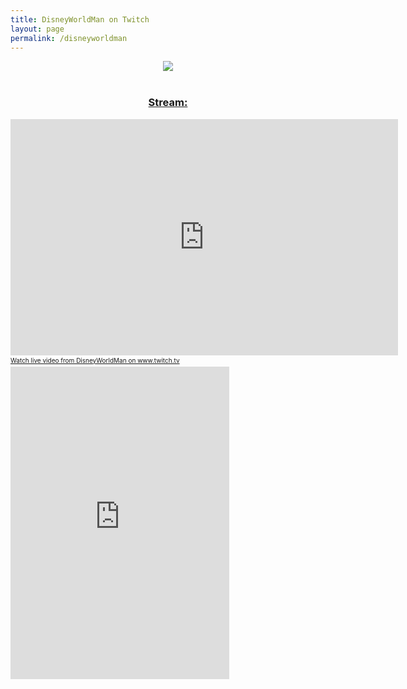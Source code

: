 ```yaml
---
title: DisneyWorldMan on Twitch
layout: page
permalink: /disneyworldman
---
```


<center><img src="https://www.bradykondek.ga/pics/disneyworldman.png"></center>
<br>
<center><h3><u>Stream:</u></h3></center>
<iframe src="https://player.twitch.tv/?channel=disneyworldman" frameborder="0" allowfullscreen="true" scrolling="no" height="378" width="620"></iframe><a href="https://www.twitch.tv/disneyworldman?tt_content=text_link&tt_medium=live_embed" style="padding:2px 0px 4px; display:block; width:345px; font-weight:normal; font-size:10px; text-decoration:underline;">Watch live video from DisneyWorldMan on www.twitch.tv</a>
<iframe src="https://www.twitch.tv/embed/disneyworldman/chat" frameborder="0" scrolling="no" height="500" width="350"></iframe>
